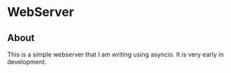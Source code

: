 # WebServer

## About
This is a simple webserver that I am writing using asyncio.  It is very early in development.  
